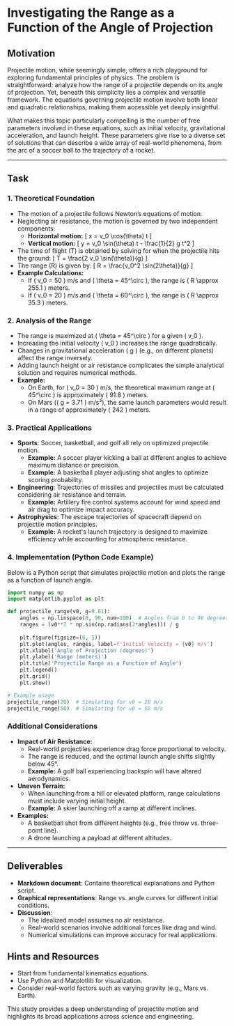 # Investigating the Range as a Function of the Angle of Projection

## Motivation
Projectile motion, while seemingly simple, offers a rich playground for exploring fundamental principles of physics. The problem is straightforward: analyze how the range of a projectile depends on its angle of projection. Yet, beneath this simplicity lies a complex and versatile framework. The equations governing projectile motion involve both linear and quadratic relationships, making them accessible yet deeply insightful.

What makes this topic particularly compelling is the number of free parameters involved in these equations, such as initial velocity, gravitational acceleration, and launch height. These parameters give rise to a diverse set of solutions that can describe a wide array of real-world phenomena, from the arc of a soccer ball to the trajectory of a rocket.

---

## Task

### 1. Theoretical Foundation
- The motion of a projectile follows Newton’s equations of motion.
- Neglecting air resistance, the motion is governed by two independent components:
  - **Horizontal motion:**
    \[ x = v_0 \cos(\theta) t \]
  - **Vertical motion:**
    \[ y = v_0 \sin(\theta) t - \frac{1}{2} g t^2 \]
- The time of flight (T) is obtained by solving for when the projectile hits the ground:
  \[ T = \frac{2 v_0 \sin(\theta)}{g} \]
- The range (R) is given by:
  \[ R = \frac{v_0^2 \sin(2\theta)}{g} \]
- **Example Calculations:**
  - If \( v_0 = 50 \) m/s and \( \theta = 45^\circ \), the range is \( R \approx 255.1 \) meters.
  - If \( v_0 = 20 \) m/s and \( \theta = 60^\circ \), the range is \( R \approx 35.3 \) meters.

### 2. Analysis of the Range
- The range is maximized at \( \theta = 45^\circ \) for a given \( v_0 \).
- Increasing the initial velocity \( v_0 \) increases the range quadratically.
- Changes in gravitational acceleration \( g \) (e.g., on different planets) affect the range inversely.
- Adding launch height or air resistance complicates the simple analytical solution and requires numerical methods.
- **Example:**
  - On Earth, for \( v_0 = 30 \) m/s, the theoretical maximum range at \( 45^\circ \) is approximately \( 91.8 \) meters.
  - On Mars (\( g = 3.71 \) m/s²), the same launch parameters would result in a range of approximately \( 242 \) meters.

### 3. Practical Applications
- **Sports**: Soccer, basketball, and golf all rely on optimized projectile motion.
  - **Example:** A soccer player kicking a ball at different angles to achieve maximum distance or precision.
  - **Example:** A basketball player adjusting shot angles to optimize scoring probability.
- **Engineering**: Trajectories of missiles and projectiles must be calculated considering air resistance and terrain.
  - **Example:** Artillery fire control systems account for wind speed and air drag to optimize impact accuracy.
- **Astrophysics**: The escape trajectories of spacecraft depend on projectile motion principles.
  - **Example:** A rocket's launch trajectory is designed to maximize efficiency while accounting for atmospheric resistance.

### 4. Implementation (Python Code Example)
Below is a Python script that simulates projectile motion and plots the range as a function of launch angle.

```python
import numpy as np
import matplotlib.pyplot as plt

def projectile_range(v0, g=9.81):
    angles = np.linspace(0, 90, num=100)  # Angles from 0 to 90 degrees
    ranges = (v0**2 * np.sin(np.radians(2*angles))) / g
    
    plt.figure(figsize=(8, 5))
    plt.plot(angles, ranges, label=f'Initial Velocity = {v0} m/s')
    plt.xlabel('Angle of Projection (degrees)')
    plt.ylabel('Range (meters)')
    plt.title('Projectile Range as a Function of Angle')
    plt.legend()
    plt.grid()
    plt.show()

# Example usage
projectile_range(20)  # Simulating for v0 = 20 m/s
projectile_range(50)  # Simulating for v0 = 50 m/s
```

### Additional Considerations
- **Impact of Air Resistance:**
  - Real-world projectiles experience drag force proportional to velocity.
  - The range is reduced, and the optimal launch angle shifts slightly below 45°.
  - **Example:** A golf ball experiencing backspin will have altered aerodynamics.
- **Uneven Terrain:**
  - When launching from a hill or elevated platform, range calculations must include varying initial height.
  - **Example:** A skier launching off a ramp at different inclines.
- **Examples:**
  - A basketball shot from different heights (e.g., free throw vs. three-point line).
  - A drone launching a payload at different altitudes.

---

## Deliverables
- **Markdown document**: Contains theoretical explanations and Python script.
- **Graphical representations**: Range vs. angle curves for different initial conditions.
- **Discussion**:
  - The idealized model assumes no air resistance.
  - Real-world scenarios involve additional forces like drag and wind.
  - Numerical simulations can improve accuracy for real applications.

## Hints and Resources
- Start from fundamental kinematics equations.
- Use Python and Matplotlib for visualization.
- Consider real-world factors such as varying gravity (e.g., Mars vs. Earth).

This study provides a deep understanding of projectile motion and highlights its broad applications across science and engineering.

